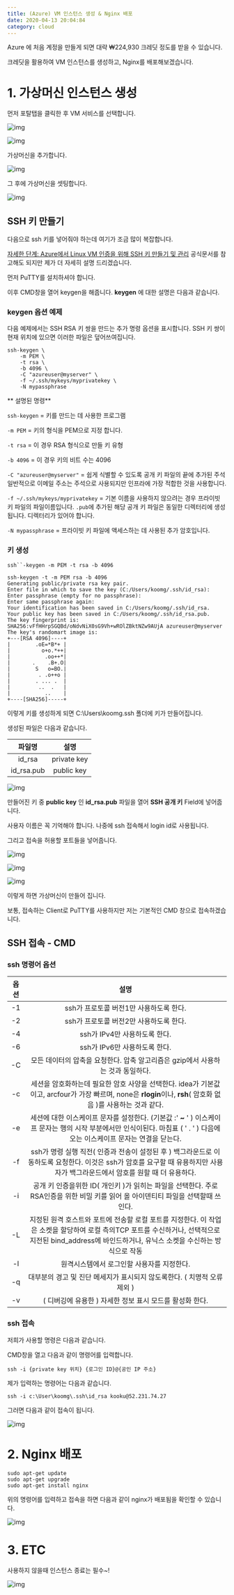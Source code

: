 ```yaml
---
title: (Azure) VM 인스턴스 생성 & Nginx 배포
date: 2020-04-13 20:04:84
category: cloud
---
```


Azure 에 처음 계정을 만들게 되면 대략 ₩224,930 크레딧 정도를 받을 수 있습니다.

크레딧을 활용하여 VM 인스턴스를 생성하고, Nginx를 배포해보겠습니다.

# 1. 가상머신 인스턴스 생성

먼저 포탈탭을 클릭한 후 VM 서비스를 선택합니다.

![img](./images/azure_vm_01.png)

![img](./images/azure_vm_02.png)



가상머신을 추가합니다.



![img](./images/azure_vm_03.png)



그 후에 가상머신을 셋팅합니다.



![img](./images/azure_vm_04.png)

## SSH 키 만들기

다음으로 ssh 키를 넣어줘야 하는데 여기가 조금 많이 복잡합니다.

[자세한 단계: Azure에서 Linux VM 인증을 위해 SSH 키 만들기 및 관리](https://docs.microsoft.com/ko-kr/azure/virtual-machines/linux/create-ssh-keys-detailed) 공식문서를 참고해도 되지만 제가 더 자세히 설명 드리겠습니다.

먼저 PuTTY를 설치하셔야 합니다.

이후 CMD창을 열어 keygen을 해줍니다. **keygen** 에 대한 설명은 다음과 같습니다.

### keygen 옵션 예제

다음 예제에서는 SSH RSA 키 쌍을 만드는 추가 명령 옵션을 표시합니다. SSH 키 쌍이 현재 위치에 있으면 이러한 파일은 덮어쓰여집니다.

```shell
ssh-keygen \
    -m PEM \
    -t rsa \
    -b 4096 \
    -C "azureuser@myserver" \
    -f ~/.ssh/mykeys/myprivatekey \
    -N mypassphrase
```

**
설명된 명령**

`ssh-keygen` = 키를 만드는 데 사용한 프로그램

`-m PEM` = 키의 형식을 PEM으로 지정 합니다.

`-t rsa` = 이 경우 RSA 형식으로 만들 키 유형

`-b 4096` = 이 경우 키의 비트 수는 4096

`-C "azureuser@myserver"` = 쉽게 식별할 수 있도록 공개 키 파일의 끝에 추가된 주석 일반적으로 이메일 주소는 주석으로 사용되지만 인프라에 가장 적합한 것을 사용합니다.

`-f ~/.ssh/mykeys/myprivatekey` = 기본 이름을 사용하지 않으려는 경우 프라이빗 키 파일의 파일이름입니다. `.pub`에 추가된 해당 공개 키 파일은 동일한 디렉터리에 생성됩니다. 디렉터리가 있어야 합니다.

`-N mypassphrase` = 프라이빗 키 파일에 액세스하는 데 사용된 추가 암호입니다.



### 키 생성

```shell
ssh``-keygen -m PEM -t rsa -b 4096
```



```shell
ssh-keygen -t -m PEM rsa -b 4096
Generating public/private rsa key pair.
Enter file in which to save the key (C:/Users/koomg/.ssh/id_rsa):
Enter passphrase (empty for no passphrase):
Enter same passphrase again:
Your identification has been saved in C:/Users/koomg/.ssh/id_rsa.
Your public key has been saved in C:/Users/koomg/.ssh/id_rsa.pub.
The key fingerprint is:
SHA256:vFfHHrpSGQBd/oNdvNiX0sG9Vh+wROlZBktNZw9AUjA azureuser@myserver
The key's randomart image is:
+---[RSA 4096]----+
|        .oE=*B*+ |
|          o+o.*++|
|           .oo++*|
|       .    .B+.O|
|        S   o=BO.|
|         . .o++o |
|        . ... .  |
|         ..  .   |
|           ..    |
+----[SHA256]-----+
```



이렇게 키를 생성하게 되면 C:\Users\koomg\.ssh 폴더에 키가 만들어집니다.

생성된 파일은 다음과 같습니다.

|   파일명   |    설명     |
| :--------: | :---------: |
|   id_rsa   | private key |
| id_rsa.pub | public key  |



![img](./images/azure_vm_05.png)

만들어진 키 중 **public key** 인 **id_rsa.pub** 파일을 열어 **SSH 공개 키** Field에 넣어줍니다.

사용자 이름은 꼭 기억해야 합니다. 나중에 ssh 접속해서 login id로 사용됩니다.

그리고 접속을 허용할 포트들을 넣어줍니다.

![img](./images/azure_vm_06.png)

![img](./images/azure_vm_07.png)

![img](./images/azure_vm_08.png)

이렇게 하면 가상머신이 만들어 집니다.

보통, 접속하는 Client로 PuTTY를 사용하지만 저는 기본적인 CMD 창으로 접속하겠습니다.

## SSH 접속 - CMD

### ssh 명령어 옵션

| 옵션 |                             설명                             |
| :--: | :----------------------------------------------------------: |
|  -1  |           ssh가 프로토콜 버전1만 사용하도록 한다.            |
|  -2  |           ssh가 프로토콜 버전2만 사용하도록 한다.            |
|  -4  |                ssh가 IPv4만 사용하도록 한다.                 |
|  -6  |                ssh가 IPv6만 사용하도록 한다.                 |
|  -C  | 모든 데이터의 압축을 요청한다. 압축 알고리즘은 gzip에서 사용하는 것과 동일하다. |
|  -c  | 세션을 암호화하는데 필요한 암호 사양을 선택한다. idea가 기본값이고, arcfour가 가장 빠르며, none은 **rlogin**이나, **rsh**( 암호화 없음 )를 사용하는 것과 같다. |
|  -e  | 세션에 대한 이스케이프 문자를 설정한다. (기본값 :' **~** ' ) 이스케이프 문자는 행의 시작 부분에서만 인식이된다. 마침표 ( ' . ' ) 다음에 오는 이스케이프 문자는 연결을 닫는다. |
|  -f  | ssh가 명령 실행 직전( 인증과 전송이 설정된 후 ) 백그라운드로 이동하도록 요청한다. 이것은 ssh가 암호를 요구할 때 유용하지만 사용자가 백그라운드에서 암호를 원할 때 더 유용하다. |
|  -i  | 공개 키 인증을위한 ID( 개인키 )가 읽히는 파일을 선택한다. 주로  RSA인증을 위한 비밀 키를 읽어 올 아이덴티티 파일을 선택할때 쓰인다. |
|  -L  | 지정된 원격 호스트와 포트에 전송할 로컬 포트를 지정한다. 이 작업은 소켓을 할당하여 로컬 측의TCP 포트를 수신하거나, 선택적으로 지전된 bind_address에 바인드하거나, 유닉스 소켓을 수신하는 방식으로 작동 |
|  -l  |          원격시스템에서 로그인할 사용자를 지정한다.          |
|  -q  | 대부분의 경고 및 진단 메세지가 표시되지 않도록한다. ( 치명적 오류 제외 ) |
|  -v  |   ( 디버깅에 유용한 ) 자세한 정보 표시 모드를 활성화 한다.   |

### ssh 접속

저희가 사용할 명령은 다음과 같습니다.

CMD창을 열고 다음과 같이 명령어를 입력합니다.

```shell
ssh -i {private key 위치} {로그인 ID}@{공인 IP 주소}
```



제가 입력하는 명령어는 다음과 같습니다.

```shell
ssh -i c:\User\koomg\.ssh\id_rsa kooku@52.231.74.27
```



 그러면 다음과 같이 접속이 됩니다.

![img](./images/azure_vm_09.png)

# 2. Nginx 배포

```shell
sudo apt-get update
sudo apt-get upgrade
sudo apt-get install nginx
```

위의 명령어를 입력하고 접속을 하면 다음과 같이 nginx가 배포됨을 확인할 수 있습니다.

![img](./images/azure_vm_10.png)



# 3. ETC

사용하지 않을때 인스턴스 종료는 필수~!

![img](./images/azure_vm_11.png)